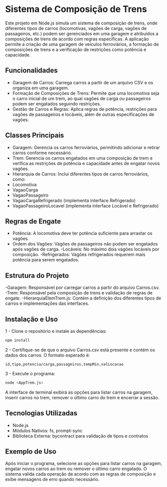 # Sistema de Composição de Trens
Este projeto em Node.js simula um sistema de composição de trens, onde diferentes tipos de carros (locomotivas, vagões de carga, vagões de passageiros, etc.) podem ser gerenciados em uma garagem e atribuídos a composições de trens de acordo com regras específicas. A aplicação permite a criação de uma garagem de veículos ferroviários, a formação de composições de trens e a verificação de restrições como potência e capacidade.

## Funcionalidades
- Garagem de Carros: Carrega carros a partir de um arquivo CSV e os organiza em uma garagem.
- Formação de Composições de Trens: Permite que uma locomotiva seja o carro inicial de um trem, ao qual vagões de carga ou passageiros podem ser engatados seguindo restrições.
- Gestão de Carros e Regras: Aplica regras de potência, restrições para vagões de passageiros e locáveis, além de outras especificações de vagões.

## Classes Principais
- Garagem: Gerencia os carros ferroviários, permitindo adicionar e retirar carros conforme necessário.
- Trem: Gerencia os carros engatados em uma composição de trem e verifica as restrições de potência e capacidade antes de engatar novos vagões.
- Hierarquia de Carros: Inclui diferentes tipos de carros ferroviários, como:
- Locomotiva
- VagaoCarga
- VagaoPassageiro
- VagaoCargaRefrigerado (implementa interface Refrigerado)
- VagaoPassageiroLocavel (implementa interface Locável e Refrigerado)
  
## Regras de Engate
- Potência: A locomotiva deve ter potência suficiente para arrastar os vagões.
- Ordem dos Vagões: Vagões de passageiros não podem ser engatados após vagões de carga.
-Locáveis: No máximo dois vagões locáveis por composição.
-Refrigerados: Vagões refrigerados requerem mais potência para serem engatados.

## Estrutura do Projeto
-Garagem: Responsável por carregar carros a partir do arquivo Carros.csv.
-Trem: Responsável pela composição de trens e validação de regras de engate.
-HierarquiaElemTrem.js: Contém a definição dos diferentes tipos de carros e implementações das interfaces.

## Instalação e Uso
1 - Clone o repositório e instale as dependências:

```bash
npm install
```
2 - Certifique-se de que o arquivo Carros.csv está presente e contém os dados dos carros. O formato esperado é:

```csv
id,tipo,potencia/carga,passageiros,tempMin,valLocacao
```
3 - Execute o programa:

```bash
node <AppTrem.js>
```
A interface de terminal exibirá as opções para listar carros na garagem, inserir carros no trem, remover o último carro do trem e encerrar a sessão.

## Tecnologias Utilizadas
- Node.js
- Módulos Nativos: fs, prompt-sync
- Biblioteca Externa: bycontract para validação de tipos e contratos

## Exemplo de Uso
Após iniciar o programa, selecione as opções para listar carros na garagem, engatar novos carros ao trem ou remover o último carro engatado. O sistema valida cada operação de acordo com as regras de composição e exibe mensagens de erro quando necessário.
